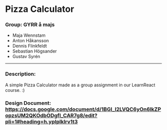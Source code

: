 # Pizza Calculator
### Group: GYRR å majs
- Maja Wennstam
- Anton Håkansson
- Dennis Flinkfeldt
- Sebastian Högsander
- Gustav Syrén 

---
### Description: 
A simple Pizza Calculator made as a group assignment in our LearnReact course. :) 

### Design Document: https://docs.google.com/document/d/1BGI_l2LVQC6yOn6lkZPopzsUM2QKOdbODgfl_CAR7g8/edit?pli=1#heading=h.yplplklrv1t3
